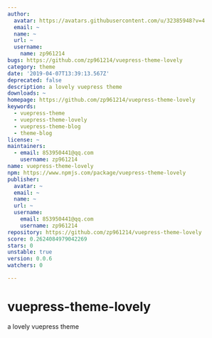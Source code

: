 ```yaml
---
author:
  avatar: https://avatars.githubusercontent.com/u/32385948?v=4
  email: ~
  name: ~
  url: ~
  username:
    name: zp961214
bugs: https://github.com/zp961214/vuepress-theme-lovely
category: theme
date: '2019-04-07T13:39:13.567Z'
deprecated: false
description: a lovely vuepress theme
downloads: ~
homepage: https://github.com/zp961214/vuepress-theme-lovely
keywords:
  - vuepress-theme
  - vuepress-theme-lovely
  - vuepress-theme-blog
  - theme-blog
license: ~
maintainers:
  - email: 853950441@qq.com
    username: zp961214
name: vuepress-theme-lovely
npm: https://www.npmjs.com/package/vuepress-theme-lovely
publisher:
  avatar: ~
  email: ~
  name: ~
  url: ~
  username:
    email: 853950441@qq.com
    username: zp961214
repository: https://github.com/zp961214/vuepress-theme-lovely
score: 0.2624084979042269
stars: 0
unstable: true
version: 0.0.6
watchers: 0

---
```


# vuepress-theme-lovely
a lovely vuepress theme
